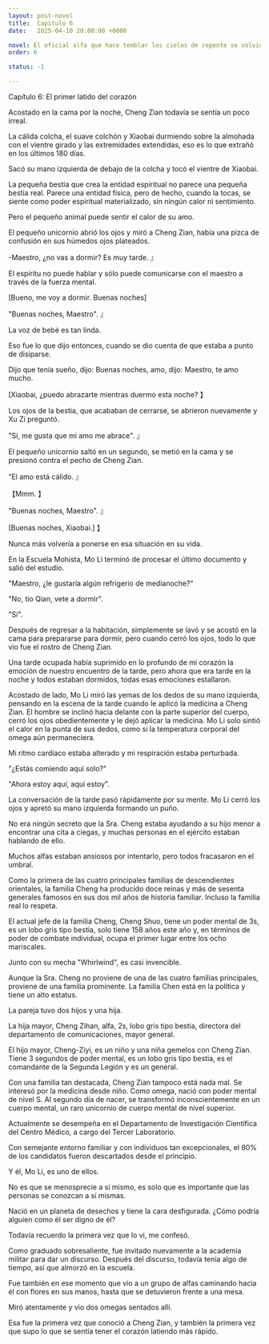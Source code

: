 ```yaml
---
layout: post-novel
title:  Capitulo 6
date:   2025-04-10 20:00:00 +0000

novel: El oficial alfa que hace temblar los cielos de repente se volvió dulce
order: 6

status: -1

---
```


Capítulo 6: El primer latido del corazón

Acostado en la cama por la noche, Cheng Zian todavía se sentía un poco irreal.

La cálida colcha, el suave colchón y Xiaobai durmiendo sobre la almohada con el vientre girado y las extremidades extendidas, eso es lo que extrañó en los últimos 180 días.

Sacó su mano izquierda de debajo de la colcha y tocó el vientre de Xiaobai.

La pequeña bestia que crea la entidad espiritual no parece una pequeña bestia real. Parece una entidad física, pero de hecho, cuando la tocas, se siente como poder espiritual materializado, sin ningún calor ni sentimiento.

Pero el pequeño animal puede sentir el calor de su amo.

El pequeño unicornio abrió los ojos y miró a Cheng Zian, había una pizca de confusión en sus húmedos ojos plateados.

-Maestro, ¿no vas a dormir? Es muy tarde. 』

El espíritu no puede hablar y sólo puede comunicarse con el maestro a través de la fuerza mental.

[Bueno, me voy a dormir. Buenas noches]

"Buenas noches, Maestro". 』

La voz de bebé es tan linda.

Eso fue lo que dijo entonces, cuando se dio cuenta de que estaba a punto de disiparse.

Dijo que tenía sueño, dijo: Buenas noches, amo, dijo: Maestro, te amo mucho.

[Xiaobai, ¿puedo abrazarte mientras duermo esta noche? 】

Los ojos de la bestia, que acababan de cerrarse, se abrieron nuevamente y Xu Zi preguntó.

"Sí, me gusta que mi amo me abrace". 』

El pequeño unicornio saltó en un segundo, se metió en la cama y se presionó contra el pecho de Cheng Zian.

“El amo está cálido. 』

【Mmm. 】

"Buenas noches, Maestro". 』

[Buenas noches, Xiaobai.] 】

Nunca más volvería a ponerse en esa situación en su vida.

En la Escuela Mohista, Mo Li terminó de procesar el último documento y salió del estudio.

"Maestro, ¿le gustaría algún refrigerio de medianoche?"

"No, tío Qian, vete a dormir".

"Sí".

Después de regresar a la habitación, simplemente se lavó y se acostó en la cama para prepararse para dormir, pero cuando cerró los ojos, todo lo que vio fue el rostro de Cheng Zian.

Una tarde ocupada había suprimido en lo profundo de mi corazón la emoción de nuestro encuentro de la tarde, pero ahora que era tarde en la noche y todos estaban dormidos, todas esas emociones estallaron.

Acostado de lado, Mo Li miró las yemas de los dedos de su mano izquierda, pensando en la escena de la tarde cuando le aplicó la medicina a Cheng Zian. El hombre se inclinó hacia delante con la parte superior del cuerpo, cerró los ojos obedientemente y le dejó aplicar la medicina. Mo Li solo sintió el calor en la punta de sus dedos, como si la temperatura corporal del omega aún permaneciera.

Mi ritmo cardíaco estaba alterado y mi respiración estaba perturbada.

"¿Estás comiendo aquí solo?"

"Ahora estoy aquí, aquí estoy".

La conversación de la tarde pasó rápidamente por su mente. Mo Li cerró los ojos y apretó su mano izquierda formando un puño.

No era ningún secreto que la Sra. Cheng estaba ayudando a su hijo menor a encontrar una cita a ciegas, y muchas personas en el ejército estaban hablando de ello.

Muchos alfas estaban ansiosos por intentarlo, pero todos fracasaron en el umbral.

Como la primera de las cuatro principales familias de descendientes orientales, la familia Cheng ha producido doce reinas y más de sesenta generales famosos en sus dos mil años de historia familiar. Incluso la familia real lo respeta.

El actual jefe de la familia Cheng, Cheng Shuo, tiene un poder mental de 3s, es un lobo gris tipo bestia, solo tiene 158 años este año y, en términos de poder de combate individual, ocupa el primer lugar entre los ocho mariscales.

Junto con su mecha "Whirlwind", es casi invencible.

Aunque la Sra. Cheng no proviene de una de las cuatro familias principales, proviene de una familia prominente. La familia Chen está en la política y tiene un alto estatus.

La pareja tuvo dos hijos y una hija.

La hija mayor, Cheng Zihan, alfa, 2s, lobo gris tipo bestia, directora del departamento de comunicaciones, mayor general.

El hijo mayor, Cheng-Ziyi, es un niño y una niña gemelos con Cheng Zian. Tiene 3 segundos de poder mental, es un lobo gris tipo bestia, es el comandante de la Segunda Legión y es un general.

Con una familia tan destacada, Cheng Zian tampoco está nada mal. Se interesó por la medicina desde niño. Como omega, nació con poder mental de nivel S. Al segundo día de nacer, se transformó inconscientemente en un cuerpo mental, un raro unicornio de cuerpo mental de nivel superior.

Actualmente se desempeña en el Departamento de Investigación Científica del Centro Médico, a cargo del Tercer Laboratorio.

Con semejante entorno familiar y con individuos tan excepcionales, el 80% de los candidatos fueron descartados desde el principio.

Y él, Mo Li, es uno de ellos.

No es que se menosprecie a sí mismo, es solo que es importante que las personas se conozcan a sí mismas.

Nació en un planeta de desechos y tiene la cara desfigurada. ¿Cómo podría alguien como él ser digno de él?

Todavía recuerdo la primera vez que lo vi, me confesó.

Como graduado sobresaliente, fue invitado nuevamente a la academia militar para dar un discurso. Después del discurso, todavía tenía algo de tiempo, así que almorzó en la escuela.

Fue también en ese momento que vio a un grupo de alfas caminando hacia él con flores en sus manos, hasta que se detuvieron frente a una mesa.

Miró atentamente y vio dos omegas sentados allí.

Esa fue la primera vez que conoció a Cheng Zian, y también la primera vez que supo lo que se sentía tener el corazón latiendo más rápido.





